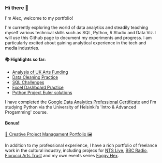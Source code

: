 ### Hi there 👋

I'm Alec, welcome to my portfolio! 

I'm currently exploring the world of data analytics and steadily teaching myself various technical skills such as SQL, Python, R Studio and Data Viz.  I will use this Github page to document my experiments and progress.  I am particularly excited about gaining analytical experience in the tech and media industries.  

#### 📚 Highlights so far:
- [Analysis of UK Arts Funding](https://github.com/alccrts/SQL_Projects)
- [Data Cleaning Practice](https://github.com/alccrts/Data_Visualizations)
- [SQL Challenges](https://github.com/alccrts/Python_Projects)
- [Excel Dashboard Practice](https://github.com/alccrts/Python_Projects)
- [Python Project Euler solutions](https://github.com/alccrts/Python_Projects)

I have completed the [Google Data Analytics Professional Certificate](https://grow.google/intl/ALL_ca/certificates/data-analytics/#?modal_active=none) and I'm studying Python via the University of Helsinki's 'Intro & Advanced Progamming' course.  

#### Bonus!

[🎵 Creative Project Managament Portfolio  🖼](https://drive.google.com/file/d/1m_1YN9ZOVEBaxQ5aENEjpO_dxo5sPbwA/view?usp=sharing)

In addition to my professional experience, I have a rich portfolio of freelance work in the cultural industry, including projecs for [NTS Live](www.nts.live), [BBC Radio](https://www.bbc.co.uk/mediacentre/proginfo/2017/40/hear-and-now-cave), [Fiorucci Arts Trust](https://fiorucciartrust.com/) and my own events series [Foggy Hex](https://www.foggyhexbcn.com/).  
